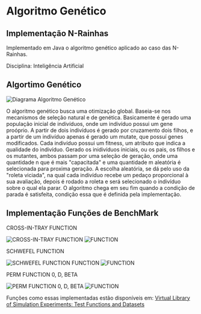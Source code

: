 # Algoritmo Genético

## Implementação N-Rainhas

Implementado em Java o algoritmo genético aplicado ao caso das N-Rainhas.

Disciplina: Inteligência Artificial

## Algortimo Genético

![Diagrama Algoritmo Genético](https://icaroagostino.github.io/post/sbo/ga.png)

O algoritmo genético busca uma otimização global. Baseia-se nos mecanismos de seleção natural e de genética.
Basicamente é gerado uma população inicial de indivíduos, onde um indivíduo possui um gene proóprio.
A partir de dois indivíduos é gerado por cruzamento dois filhos, e a partir de um indivíduo apenas é gerado um mutate, que possuí genes modificados.
Cada indivíduo possui um fitness, um atributo que indica a qualidade do indivíduo.
Gerado os inidivíduos iniciais, ou os pais, os filhos e os mutantes, ambos passam por uma seleção de geração, onde uma quantidade n que é mais "capacitada" e uma quantidade m aleatória é selecionada para proxima geração.
A escolha aleatória, se dá pelo uso da "roleta viciada", na qual cada indivíduo recebe um pedaço proporcional à sua avaliação, depois é rodado a roleta e será selecionado o indivíduo sobre o qual ela parar.
O algoritmo chega em seu fim quando a condição de parada é satisfeita, condição essa que é definida pela implementação.

## Implementação Funções de BenchMark

CROSS-IN-TRAY FUNCTION

![CROSS-IN-TRAY FUNCTION](https://www.sfu.ca/~ssurjano/crossit.png)
![FUNCTION](https://www.sfu.ca/~ssurjano/crossit2.png)

SCHWEFEL FUNCTION

![SCHWEFEL FUNCTION FUNCTION](https://www.sfu.ca/~ssurjano/schwef.png)
![FUNCTION](https://www.sfu.ca/~ssurjano/schwef2.png)

PERM FUNCTION 0, D, BETA

![PERM FUNCTION 0, D, BETA](https://www.sfu.ca/~ssurjano/perm0db.png)
![FUNCTION](https://www.sfu.ca/~ssurjano/perm0db2.png)

Funções como essas implementadas estão disponíveis em: [Virtual Library of Simulation Experiments: Test Functions and Datasets](https://www.sfu.ca/~ssurjano/optimization.html)
